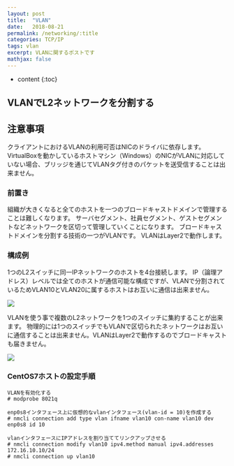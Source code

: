```yaml
---
layout: post
title:  "VLAN"
date:   2018-08-21
permalink: /networking/:title
categories: TCP/IP
tags: vlan
excerpt: VLANに関するポストです
mathjax: false
---
```


* content
{:toc}

## VLANでL2ネットワークを分割する

## 注意事項

クライアントにおけるVLANの利用可否はNICのドライバに依存します。
VirtualBoxを動かしているホストマシン（Windows）のNICがVLANに対応していない場合、ブリッジを通じてVLANタグ付きのパケットを送受信することは出来ません。

### 前置き

組織が大きくなると全てのホストを一つのブロードキャストドメインで管理することは難しくなります。
サーバセグメント、社員セグメント、ゲストセグメントなどネットワークを区切って管理していくことになります。
ブロードキャストドメインを分割する技術の一つがVLANです。
VLANはLayer2で動作します。

### 構成例

1つのL2スイッチに同一IPネットワークのホストを4台接続します。
IP（論理アドレス）レベルでは全てのホストが通信可能な構成ですが、VLANで分割されているためVLAN10とVLAN20に属するホストはお互いに通信は出来ません。

![]({{site.baseurl}}/images/vlan/vlan.png)

VLANを使う事で複数のL2ネットワークを1つのスイッチに集約することが出来ます。
物理的には1つのスイッチでもVLANで区切られたネットワークはお互いに通信することは出来ません。VLANはLayer2で動作するのでブロードキャストも届きません。

![]({{site.baseurl}}/images/vlan/vlan_network2.png)

### CentOS7ホストの設定手順

```
VLANを有効化する
# modprobe 8021q

enp0s8インタフェース上に仮想的なvlanインタフェース(vlan-id = 10)を作成する
# nmcli connection add type vlan ifname vlan10 con-name vlan10 dev enp0s8 id 10

vlanインタフェースにIPアドレスを割り当ててリンクアップさせる
# nmcli connection modify vlan10 ipv4.method manual ipv4.addresses 172.16.10.10/24
# nmcli connection up vlan10
```
